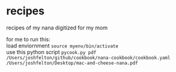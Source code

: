 # recipes
recipes of my nana digitized for my mom

for me to run this:<br>
load enviornment 
`source myenv/bin/activate` <br> 
use this python script
`pycook.py pdf /Users/joshfelton/github/cookbook/nana-cookbook/cookbook.yaml /Users/joshfelton/Desktop/mac-and-cheese-nana.pdf`
